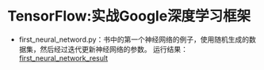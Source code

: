 # TensorFlow:实战Google深度学习框架

 - first_neural_netword.py：书中的第一个神经网络的例子，使用随机生成的数据集，然后经过迭代更新神经网络的参数。
 运行结果：[first_neural_network_result]()